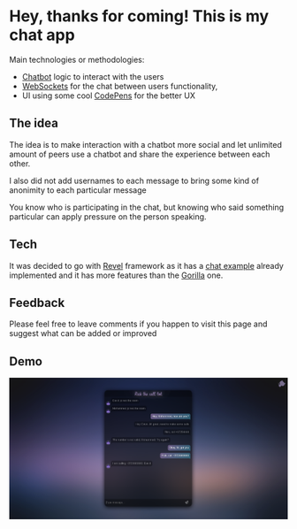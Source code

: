 # Hey, thanks for coming! This is my chat app 

Main technologies or methodologies: 
 - [Chatbot](https://en.wikipedia.org/wiki/Chatbot) logic to interact with the users
 - [WebSockets](https://en.wikipedia.org/wiki/WebSocket) for the chat between users functionality,
 - UI using some cool [CodePens](https://codepen.io/) for the better UX


## The idea

The idea is to make interaction with a chatbot more social and let unlimited amount of peers use a chatbot and share the experience between each other.

I also did not add usernames to each message to bring some kind of anonimity to each particular message

You know who is participating in the chat, but knowing who said something particular can apply pressure on the person speaking.

## Tech

It was decided to go with [Revel](https://github.com/revel/revel) framework as it has a [chat example](https://github.com/revel/examples/tree/master/chat) already implemented and it has more features than the [Gorilla](https://github.com/gorilla/websocket/tree/master/examples/chat) one.

## Feedback

Please feel free to leave comments if you happen to visit this page and suggest what can be added or improved

## Demo

![](https://github.com/Dysar/revelChat/blob/master/public/images/demo.png)
